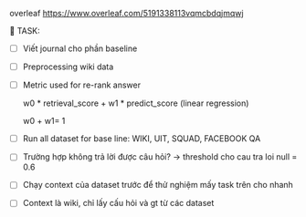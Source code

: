 overleaf https://www.overleaf.com/5191338113vqmcbdqjmqwj

📜 TASK:
- [ ] Viết journal cho phần baseline
- [ ] Preprocessing wiki data
- [ ] Metric used for re-rank answer 

  w0 \* retrieval_score + w1 \* predict_score (linear regression)
  
  w0 + w1= 1 
- [ ] Run all dataset for base line: WIKI, UIT, SQUAD, FACEBOOK QA
- [ ] Trường hợp không trả lời được câu hỏi?  -> threshold cho cau tra loi null = 0.6
- [ ] Chạy context của dataset trước để thử nghiệm mấy task trên cho nhanh
- [ ] Context là wiki, chỉ lấy cấu hỏi và gt từ các dataset
